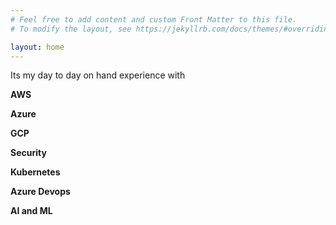 ```yaml
---
# Feel free to add content and custom Front Matter to this file.
# To modify the layout, see https://jekyllrb.com/docs/themes/#overriding-theme-defaults

layout: home
---
```

Its my day to day on hand experience with

 **AWS**

 **Azure**

 **GCP**

 **Security** 

 **Kubernetes**

 **Azure Devops**
 
 **AI and ML**
 
